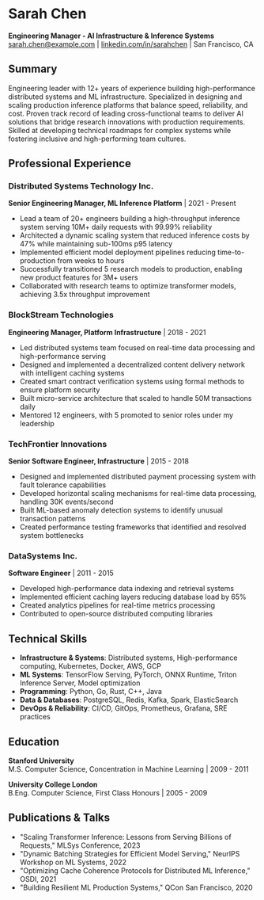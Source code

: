 # Sarah Chen

**Engineering Manager - AI Infrastructure & Inference Systems**  
[sarah.chen@example.com](mailto:sarah.chen@example.com) | [linkedin.com/in/sarahchen](https://linkedin.com/in/sarahchen) | San Francisco, CA

## Summary

Engineering leader with 12+ years of experience building high-performance distributed systems and ML infrastructure. Specialized in designing and scaling production inference platforms that balance speed, reliability, and cost. Proven track record of leading cross-functional teams to deliver AI solutions that bridge research innovations with production requirements. Skilled at developing technical roadmaps for complex systems while fostering inclusive and high-performing team cultures.

## Professional Experience

### Distributed Systems Technology Inc.
**Senior Engineering Manager, ML Inference Platform** | 2021 - Present
- Lead a team of 20+ engineers building a high-throughput inference system serving 10M+ daily requests with 99.99% reliability
- Architected a dynamic scaling system that reduced inference costs by 47% while maintaining sub-100ms p95 latency
- Implemented efficient model deployment pipelines reducing time-to-production from weeks to hours
- Successfully transitioned 5 research models to production, enabling new product features for 3M+ users
- Collaborated with research teams to optimize transformer models, achieving 3.5x throughput improvement

### BlockStream Technologies
**Engineering Manager, Platform Infrastructure** | 2018 - 2021
- Led distributed systems team focused on real-time data processing and high-performance serving
- Designed and implemented a decentralized content delivery network with intelligent caching systems
- Created smart contract verification systems using formal methods to ensure platform security
- Built micro-service architecture that scaled to handle 50M transactions daily
- Mentored 12 engineers, with 5 promoted to senior roles under my leadership

### TechFrontier Innovations
**Senior Software Engineer, Infrastructure** | 2015 - 2018
- Designed and implemented distributed payment processing system with fault tolerance capabilities
- Developed horizontal scaling mechanisms for real-time data processing, handling 30K events/second
- Built ML-based anomaly detection systems to identify unusual transaction patterns
- Created performance testing frameworks that identified and resolved system bottlenecks

### DataSystems Inc.
**Software Engineer** | 2011 - 2015
- Developed high-performance data indexing and retrieval systems
- Implemented efficient caching layers reducing database load by 65%
- Created analytics pipelines for real-time metrics processing
- Contributed to open-source distributed computing libraries

## Technical Skills

- **Infrastructure & Systems**: Distributed systems, High-performance computing, Kubernetes, Docker, AWS, GCP
- **ML Systems**: TensorFlow Serving, PyTorch, ONNX Runtime, Triton Inference Server, Model optimization
- **Programming**: Python, Go, Rust, C++, Java
- **Data & Databases**: PostgreSQL, Redis, Kafka, Spark, ElasticSearch
- **DevOps & Reliability**: CI/CD, GitOps, Prometheus, Grafana, SRE practices

## Education

**Stanford University**  
M.S. Computer Science, Concentration in Machine Learning | 2009 - 2011

**University College London**  
B.Eng. Computer Science, First Class Honours | 2005 - 2009

## Publications & Talks

- "Scaling Transformer Inference: Lessons from Serving Billions of Requests," MLSys Conference, 2023
- "Dynamic Batching Strategies for Efficient Model Serving," NeurIPS Workshop on ML Systems, 2022
- "Optimizing Cache Coherence Protocols for Distributed ML Inference," OSDI, 2021
- "Building Resilient ML Production Systems," QCon San Francisco, 2020

